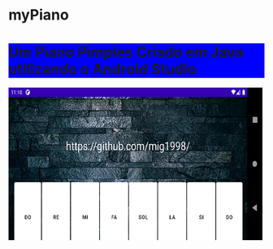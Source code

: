 # myPiano


<h1 style="background:blue;">Um Piano Pimples Criado em Java utilizando o Android Studio</h1>

![piano](https://github.com/mig1998/myPiano/blob/Master/Imagens/mypiano.png)
